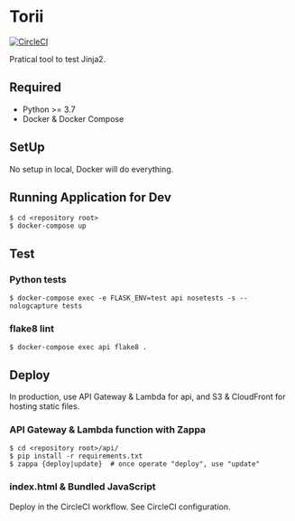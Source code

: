 # Torii
[![CircleCI](https://circleci.com/gh/shirakiya/torii.svg?style=svg)](https://circleci.com/gh/shirakiya/torii)  
  
Pratical tool to test Jinja2.


## Required
- Python >= 3.7
- Docker & Docker Compose


## SetUp
No setup in local, Docker will do everything.


## Running Application for Dev
```
$ cd <repository root>
$ docker-compose up
```


## Test
### Python tests
```
$ docker-compose exec -e FLASK_ENV=test api nosetests -s --nologcapture tests
```

### flake8 lint
```
$ docker-compose exec api flake8 .
```


## Deploy
In production, use API Gateway & Lambda for api, and S3 & CloudFront for hosting static files.


### API Gateway & Lambda function with Zappa
```
$ cd <repository root>/api/
$ pip install -r requirements.txt
$ zappa {deploy|update}  # once operate "deploy", use "update"
```


### index.html & Bundled JavaScript
Deploy in the CircleCI workflow. See CircleCI configuration.

